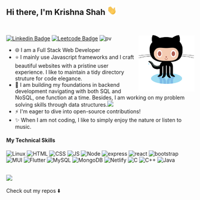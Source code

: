 <!-- ![Chrome Dino](https://mir-s3-cdn-cf.behance.net/project_modules/max_1200/4ff07986208593.5d9a654e92f36.gif) -->


## Hi there, I'm Krishna Shah <img src="./svg/Hi.gif" height="25"/>
<br>

[![Linkedin Badge](https://img.shields.io/badge/-LinkedIn-0e76a8?style=flat-square&logo=Linkedin&logoColor=white)](https://www.linkedin.com/in/krishnashah2607/)
[![Leetcode Badge](https://img.shields.io/badge/-LeetCode-FFA116?style=flat-square&logo=Leetcode&logoColor=white)](https://www.leetcode.com/krishnashah2607/)
![pv](https://pageview.vercel.app/?github_user=Krishna3267) 
<a href="https://github.com/Krishna3267"><img align='right' src='./svg/github-octocat.svg' width='150"'></a>

- 🌐 I am a Full Stack Web Developer 
- ⭐ I mainly use Javascript frameworks and I craft beautiful websites with a pristine user experience. I like to maintain a tidy directory struture for code elegance. 
- 🚀 I am building my foundations in backend development navigating with both SQL and NoSQL, one function at a time. Besides, I am working on my problem solving skills through data structures.<img src="https://media.giphy.com/media/WUlplcMpOCEmTGBtBW/giphy.gif" width="30">
- ⚡ I'm eager to dive into open-source contributions!
- ✨ When I am not coding, I like to simply enjoy the nature or listen to music.



#### My Technical Skills


![Linux](https://img.shields.io/badge/Linux-FCC624??style=flat&logo=linux&logoColor=black)
![HTML](https://img.shields.io/badge/HTML-239120?style=flat&logo=html5&logoColor=white)
![CSS](https://img.shields.io/badge/CSS-239120?&style=flat&logo=css3&logoColor=white)
![JS](https://img.shields.io/badge/JavaScript-F7DF1E?style=flat&logo=javascript&logoColor=black)
![Node](https://img.shields.io/badge/Node.js-43853D?style=flat&logo=node.js&logoColor=white)
![express](https://img.shields.io/badge/Express.js-404D59?style=flat)
![react](https://img.shields.io/badge/React-20232A?style=flat&logo=react&logoColor=61DAFB)
![bootstrap](https://img.shields.io/badge/Bootstrap-563D7C?style=flat&logo=bootstrap&logoColor=white)
![MUI](https://img.shields.io/badge/Material--UI-0081CB?style=flat&logo=material-ui&logoColor=white)
![Flutter](https://img.shields.io/badge/Flutter-02569B?style=flat&logo=flutter&logoColor=white)
![MySQL](https://img.shields.io/badge/MySQL-00000F?style=flat&logo=mysql&logoColor=white)
![MongoDB](https://img.shields.io/badge/MongoDB-4EA94B?style=flat&logo=mongodb&logoColor=white)
![Netlify](https://img.shields.io/badge/Netlify-00C7B7?style=flat&logo=netlify&logoColor=white)
![C](https://img.shields.io/badge/C-00599C?style=flat&logo=c&logoColor=white)
![C++](https://img.shields.io/badge/C%2B%2B-00599C?style=flat&logo=c%2B%2B&logoColor=white)
![Java](https://img.shields.io/badge/Java-ED8B00?style=flat&logo=openjdk&logoColor=white)
<!-- ![Firebase](https://img.shields.io/badge/Tools-Node.js-43853D?style=flat&logo=git&logoColor=white&color=352F44) -->
<!-- ![VScode](https://img.shields.io/badge/Tools-React_Native-20232A?style=flat&logo=git&logoColor=white&color=352F44)
![](https://img.shields.io/badge/Tools-Express.js-404D59?style=flat&logo=git&logoColor=white&color=352F44) -->

<br />

<img height="180em" src="https://github-readme-stats.vercel.app/api/top-langs/?username=Krishna3267&show_icons=true&hide_border=true&layout=compact&langs_count=8&theme=gotham"  />



</p>

<p>
Check out my repos ⬇️  
</p>